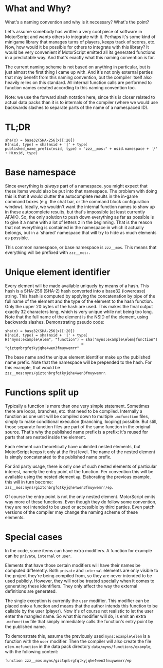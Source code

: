 # What and Why?

What's a naming convention and why is it necessary? What's the point?

Let's assume somebody has written a very cool piece of software in MotorScript and wants others to integrate with it.
Perhaps it's some kind of minigame library that manages turns of players, keeps track of scores, etc.
Now, how would it be possible for others to integrate with this library? It would be very convenient if MotorScript
emitted all its generated functions in a predictable way. And that's exactly what this naming convention is for.

The current naming scheme is not based on anything in particular, but is just almost the first thing I came up with.
And it's not only external parties that may benefit from this naming convention, but the compiler itself also heavily
relies on this standard. All internal function calls are performed to function names created according to this naming
convention too.

Note: we use the forward slash notation here, since this is closer related to actual data packs than it is to internals
of the compiler (where we would use backwards slashes to separate parts of the name of a namespaced ID).

# TL;DR

```text
sha(x) = base32(SHA-256(x)[:20])
H(nsid, type) = sha(nsid + '|' + type)
published_name_prefix(nsid, type) = "zzz__mos:" + nsid.namespace + '/' + H(nsid, type)
```

# Base namespace

Since everything is _always_ part of a namespace, you might expect that these items would also be put into that
namespace. The problem with doing this is that it would clutter the autocomplete results in the in-game command boxes
(e.g. the chat bar, or the command block configuration window). Ideally, we wouldn't want the internal function names to
show up in these autocomplete results, but that's impossible (at least currently AFAIK). So, the only solution to push
down everything as far as possible is to give it a name with a lot of letters z in the beginning. That is the reason
that not everything is contained in the namespace in which it actually belongs, but in a 'shared' namespace that will
try to hide as much elements as possible.

This common namespace, or base namespace is `zzz__mos`. This means that everything will be prefixed with `zzz__mos:`.

# Unique element identifier

Every element will be made available uniquely by means of a hash. This hash is a SHA-256 (SHA-2) hash converted into a
base32 (lowercase) string. This hash is computed by applying the concatenation by pipe of the full name of the element
and the type of the element to the hash function. Only the upper 20 bytes of the hash are used. This makes the final
output exactly 32 characters long, which is very unique while not being too long.
Note that the full name of the element is the NSID of the element, using backwards slashes.
Demonstrating pseudo code:

```text
sha(x) = base32(SHA-256(x)[:20])
H(nsid, type) = sha(nsid + '|' + type)
H("myns:example\elem", "function") = sha("myns:example\elem|function")
                                   = "giztqnbrgfqtkyjqhe4wen3fmuywemrr"
```

The base name and the unique element identifier make up the published name prefix. Note that the namespace will be
prepended to the hash.
For this example, that would be `zzz__mos:myns/giztqnbrgfqtkyjqhe4wen3fmuywemrr`.

# Functions split up

Typically a function is more than one very simple statement. Sometimes there are loops, branches, etc. that need to be
compiled. Internally a function as one unit will be compiled down to multiple `.mcfunction` files, simply to make
conditional execution (branching, looping) possible. But still, those separate function files are part of the same
function in the original source. That's why the published name prefix is a prefix: it's reused for parts that are nested
inside the element.

Each element can theoretically have unlimited nested elements, but MotorScript keeps it only at the first level. The
name of the nested element is simply concatenated to the published name prefix.

For 3rd party usage, there is only one of such nested elements of particular interest, namely the entry point of the
function. Per convention this will be available using the nested element `ep`.
Elaborating the previous example, this will in turn become: `zzz__mos:myns/giztqnbrgfqtkyjqhe4wen3fmuywemrr/ep`.

Of course the entry point is not the only nested element. MotorScript emits way more of these functions. Even though
they do follow some convention, they are not intended to be used or accessible by third parties. Even patch versions of
the compiler may change the naming scheme of these elements.

[//]: <> (Maybe give a list of currently internally used elements)

# Special cases

In the code, some items can have extra modifiers. A function for example can be `private`, `internal` or `user`.

Elements that have those certain modifiers will have their names be computed differently. Both `private` and `internal`
elements are only visible to the project they're being compiled from, so they are never intended to be used publicly.
However, they will not be treated specially when it comes to generating these identifiers. They only affect the way the
external definitions are generated.

The single exception is currently the `user` modifier. This modifier can be placed onto a function and means that the
author intends this function to be callable by the user (player). Now it's of course not realistic to let the user enter
the mangled name. So what this modifier will do, is emit an extra `.mcfunction` file that simply immediately calls the
function's entry point by the published name.

To demonstrate this, assume the previously used `myns:example\elem` is a function with the `user` modifier. Then the
compiler will also create the file `elem.mcfunction` in the data pack directory `data/myns/functions/example`, with the
following content:

```mcfunction
function zzz__mos:myns/giztqnbrgfqtkyjqhe4wen3fmuywemrr/ep
```
